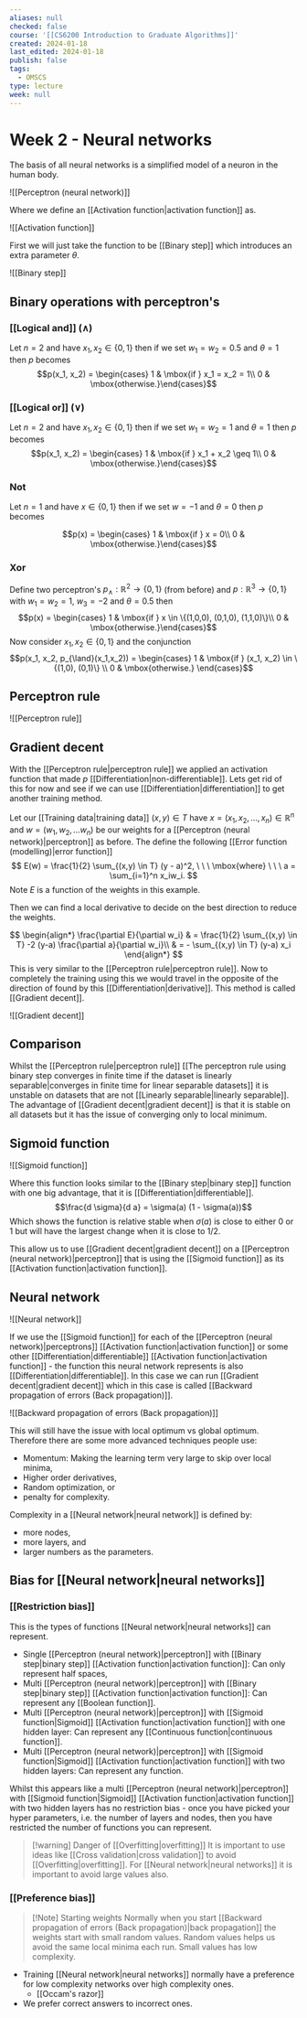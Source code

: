 ```yaml
---
aliases: null
checked: false
course: '[[CS6200 Introduction to Graduate Algorithms]]'
created: 2024-01-18
last_edited: 2024-01-18
publish: false
tags:
  - OMSCS
type: lecture
week: null
---
```

# Week 2 - Neural networks

The basis of all neural networks is a simplified model of a neuron in the human body.

![[Perceptron (neural network)]]

Where we define an [[Activation function|activation function]] as.

![[Activation function]]

First we will just take the function to be [[Binary step]] which introduces an extra parameter $\theta$.

![[Binary step]]

## Binary operations with perceptron's

### [[Logical and]] ($\land$)

Let $n = 2$ and have $x_1, x_2 \in \{0,1\}$ then if we set $w_1 = w_2 = 0.5$ and $\theta = 1$ then $p$ becomes
$$p(x_1, x_2) = \begin{cases} 1 & \mbox{if } x_1 = x_2 = 1\\ 0 & \mbox{otherwise.}\end{cases}$$
### [[Logical or]] ($\lor$)

Let $n = 2$ and have $x_1, x_2 \in \{0,1\}$ then if we set $w_1 = w_2 = 1$ and $\theta = 1$ then $p$ becomes
$$p(x_1, x_2) = \begin{cases} 1 & \mbox{if } x_1 + x_2 \geq 1\\ 0 & \mbox{otherwise.}\end{cases}$$
### Not

Let $n = 1$ and have $x \in \{0,1\}$ then if we set $w = -1$ and $\theta = 0$ then $p$ becomes

$$p(x) = \begin{cases} 1 & \mbox{if } x = 0\\ 0 & \mbox{otherwise.}\end{cases}$$
### Xor

Define two perceptron's $p_{\land} : \mathbb{R}^2 \rightarrow \{0,1\}$ (from before) and $p : \mathbb{R}^3 \rightarrow \{0,1\}$ with $w_1 = w_2 = 1$, $w_3 = -2$ and $\theta = 0.5$ then 
$$p(x) = \begin{cases} 1 & \mbox{if } x \in \{(1,0,0), (0,1,0), (1,1,0)\}\\ 0 & \mbox{otherwise.}\end{cases}$$
Now consider $x_1, x_2 \in \{0,1\}$ and the conjunction 
$$p(x_1, x_2, p_{\land}(x_1,x_2)) = \begin{cases} 1 & \mbox{if } (x_1, x_2) \in \{(1,0), (0,1)\} \\ 0 & \mbox{otherwise.} \end{cases}$$
## Perceptron rule

![[Perceptron rule]]

## Gradient decent

With the [[Perceptron rule|perceptron rule]] we applied an activation function that made $p$ [[Differentiation|non-differentiable]]. Lets get rid of this for now and see if we can use [[Differentiation|differentiation]] to get another training method. 

Let our [[Training data|training data]] $(x,y) \in T$ have $x = (x_1, x_2, \ldots, x_n) \in \mathbb{R}^n$ and $w = (w_1, w_2, \ldots w_n)$ be our weights for a [[Perceptron (neural network)|perceptron]] as before. The define the following [[Error function (modelling)|error function]]
$$
E(w) = \frac{1}{2} \sum_{(x,y) \in T} (y - a)^2, \ \ \ \mbox{where} \ \ \ a = \sum_{i=1}^n x_iw_i.
$$
Note $E$ is a function of the weights in this example.

Then we can find a local derivative to decide on the best direction to reduce the weights.

$$
\begin{align*}
\frac{\partial E}{\partial w_i} & = \frac{1}{2} \sum_{(x,y) \in T} -2 (y-a) \frac{\partial a}{\partial w_i}\\
& = - \sum_{(x,y) \in T} (y-a) x_i \end{align*}
$$
This is very similar to the [[Perceptron rule|perceptron rule]]. Now to completely the training using this we would travel in the opposite of the direction of found by this [[Differentiation|derivative]]. This method is called [[Gradient decent]].

![[Gradient decent]]
## Comparison

Whilst the [[Perceptron rule|perceptron rule]] [[The perceptron rule using binary step converges in finite time if the dataset is linearly separable|converges in finite time for linear separable datasets]] it is unstable on datasets that are not [[Linearly separable|linearly separable]]. The advantage of [[Gradient decent|gradient decent]] is that it is stable on all datasets but it has the issue of converging only to local minimum.

## Sigmoid function

![[Sigmoid function]]

Where this function looks similar to the [[Binary step|binary step]] function with one big advantage, that it is [[Differentiation|differentiable]]. 
$$\frac{d \sigma}{d a} = \sigma(a) (1 - \sigma(a))$$
Which shows the function is relative stable when $\sigma(a)$ is close to either $0$ or $1$ but will have the largest change when it is close to $1/2$. 

This allow us to use [[Gradient decent|gradient decent]] on a [[Perceptron (neural network)|perceptron]] that is using the [[Sigmoid function]] as its [[Activation function|activation function]].

## Neural network

![[Neural network]]

If we use the [[Sigmoid function]] for each of the [[Perceptron (neural network)|perceptrons]] [[Activation function|activation function]] or some other [[Differentiation|differentiable]] [[Activation function|activation function]] - the function this neural network represents is also [[Differentiation|differentiable]]. In this case we can run [[Gradient decent|gradient decent]] which in this case is called [[Backward propagation of errors (Back propagation)]].

![[Backward propagation of errors (Back propagation)]]

This will still have the issue with local optimum vs global optimum. Therefore there are some more advanced techniques people use: 

- Momentum: Making the learning term very large to skip over local minima,
- Higher order derivatives,
- Random optimization, or
- penalty for complexity.

Complexity in a [[Neural network|neural network]] is defined by:

- more nodes,
- more layers, and
- larger numbers as the parameters. 

## Bias for [[Neural network|neural networks]]

### [[Restriction bias]]

This is the types of functions [[Neural network|neural networks]] can represent.

- Single [[Perceptron (neural network)|perceptron]] with [[Binary step|binary step]] [[Activation function|activation function]]: Can only represent half spaces,
- Multi [[Perceptron (neural network)|perceptron]] with [[Binary step|binary step]] [[Activation function|activation function]]: Can represent any [[Boolean function]].
- Multi [[Perceptron (neural network)|perceptron]] with [[Sigmoid function|Sigmoid]] [[Activation function|activation function]] with one hidden layer: Can represent any [[Continuous function|continuous function]].
- Multi [[Perceptron (neural network)|perceptron]] with [[Sigmoid function|Sigmoid]] [[Activation function|activation function]] with two hidden layers: Can represent any function.

Whilst this appears like a multi [[Perceptron (neural network)|perceptron]] with [[Sigmoid function|Sigmoid]] [[Activation function|activation function]] with two hidden layers has no restriction bias - once you have picked your hyper parameters, i.e. the number of layers and nodes, then you have restricted the number of functions you can represent. 

>[!warning] Danger of [[Overfitting|overfitting]]
>It is important to use ideas like [[Cross validation|cross validation]] to avoid [[Overfitting|overfitting]]. For [[Neural network|neural networks]] it is important to avoid large values also.

### [[Preference bias]]

>[!Note] Starting weights
>Normally when you start [[Backward propagation of errors (Back propagation)|back propagation]] the weights start with small random values. Random values helps us avoid the same local minima each run. Small values has low complexity.

- Training [[Neural network|neural networks]] normally have a preference for low complexity networks over high complexity ones.
	- [[Occam's razor]]
- We prefer correct answers to incorrect ones.